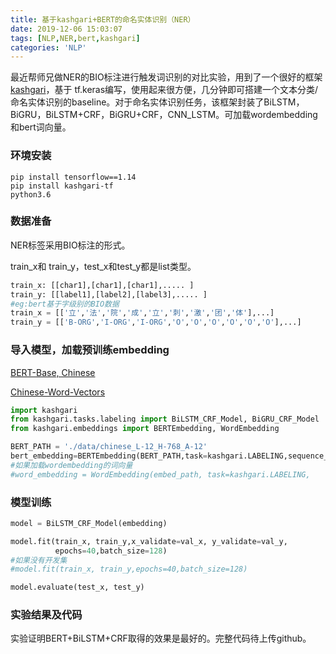 ```yaml
---
title: 基于kashgari+BERT的命名实体识别（NER）
date: 2019-12-06 15:03:07
tags: [NLP,NER,bert,kashgari]
categories: 'NLP'
---
```


最近帮师兄做NER的BIO标注进行触发词识别的对比实验，用到了一个很好的框架[kashgari](https://github.com/BrikerMan/Kashgari)，基于 tf.keras编写，使用起来很方便，几分钟即可搭建一个文本分类/命名实体识别的baseline。对于命名实体识别任务，该框架封装了BiLSTM，BiGRU，BiLSTM+CRF，BiGRU+CRF，CNN_LSTM。可加载wordembedding和bert词向量。

<!--more-->

###  环境安装

```
pip install tensorflow==1.14
pip install kashgari-tf
python3.6
```

###  数据准备

NER标签采用BIO标注的形式。

train_x和 train_y，test_x和test_y都是list类型。

```python
train_x: [[char1],[char1],[char1],..... ]
train_y: [[label1],[label2],[label3],..... ]
#eg:bert基于字级别的BIO数据
train_x = [['立','法','院','成','立','刺','激','团','体'],...]
train_y = [['B-ORG','I-ORG','I-ORG','O','O','O','O','O','O'],...]
```

###  导入模型，加载预训练embedding

[BERT-Base, Chinese](https://github.com/google-research/bert)

[Chinese-Word-Vectors](https://github.com/Embedding/Chinese-Word-Vectors)

```python
import kashgari
from kashgari.tasks.labeling import BiLSTM_CRF_Model, BiGRU_CRF_Model
from kashgari.embeddings import BERTEmbedding, WordEmbedding

BERT_PATH = './data/chinese_L-12_H-768_A-12'
bert_embedding=BERTEmbedding(BERT_PATH,task=kashgari.LABELING,sequence_length=100)
#如果加载wordembedding的词向量
#word_embedding = WordEmbedding(embed_path, task=kashgari.LABELING, 								sequence_length=100)

```

###  模型训练

```python
model = BiLSTM_CRF_Model(embedding)

model.fit(train_x, train_y,x_validate=val_x, y_validate=val_y,
          epochs=40,batch_size=128)
#如果没有开发集
#model.fit(train_x, train_y,epochs=40,batch_size=128)

model.evaluate(test_x, test_y)

```

### 实验结果及代码

实验证明BERT+BiLSTM+CRF取得的效果是最好的。完整代码待上传github。

###  

